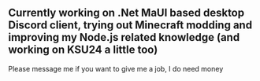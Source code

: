 ## Currently working on .Net MaUI based desktop Discord client, trying out Minecraft modding and improving my Node.js related knowledge (and working on KSU24 a little too)
Please message me if you want to give me a job, I do need money
